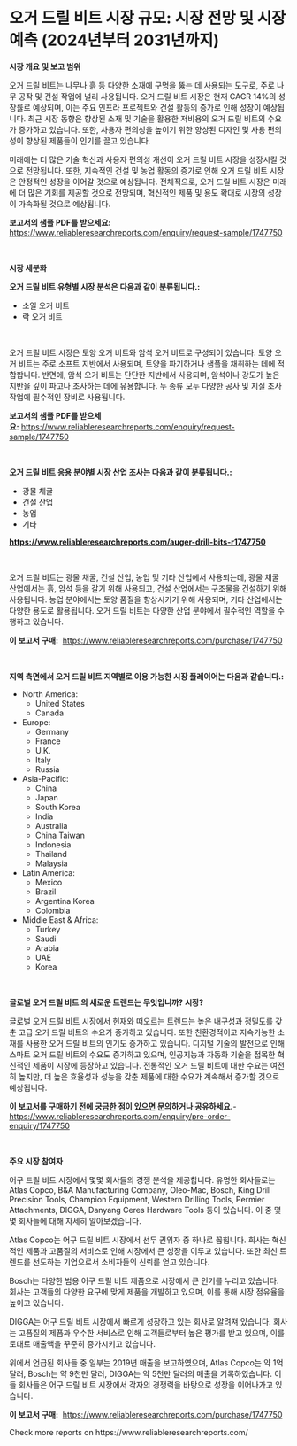 <p><h1>오거 드릴 비트 시장 규모: 시장 전망 및 시장 예측 (2024년부터 2031년까지)</h1></p><p><strong>시장 개요 및 보고 범위</strong></p>
<p><p>오거 드릴 비트는 나무나 흙 등 다양한 소재에 구멍을 뚫는 데 사용되는 도구로, 주로 나무 공작 및 건설 작업에 널리 사용됩니다. 오거 드릴 비트 시장은 현재 CAGR 14%의 성장률로 예상되며, 이는 주요 인프라 프로젝트와 건설 활동의 증가로 인해 성장이 예상됩니다. 최근 시장 동향은 향상된 소재 및 기술을 활용한 저비용의 오거 드릴 비트의 수요가 증가하고 있습니다. 또한, 사용자 편의성을 높이기 위한 향상된 디자인 및 사용 편의성이 향상된 제품들이 인기를 끌고 있습니다.</p><p>미래에는 더 많은 기술 혁신과 사용자 편의성 개선이 오거 드릴 비트 시장을 성장시킬 것으로 전망됩니다. 또한, 지속적인 건설 및 농업 활동의 증가로 인해 오거 드릴 비트 시장은 안정적인 성장을 이어갈 것으로 예상됩니다. 전체적으로, 오거 드릴 비트 시장은 미래에 더 많은 기회를 제공할 것으로 전망되며, 혁신적인 제품 및 용도 확대로 시장의 성장이 가속화될 것으로 예상됩니다.</p></p>
<p><strong>보고서의 샘플 PDF를 받으세요:</strong> <a href="https://www.reliableresearchreports.com/enquiry/request-sample/1747750">https://www.reliableresearchreports.com/enquiry/request-sample/1747750</a></p>
<p>&nbsp;</p>
<p><strong>시장 세분화</strong></p>
<p><strong>오거 드릴 비트 유형별 시장 분석은 다음과 같이 분류됩니다.:</strong></p>
<p><ul><li>소일 오거 비트</li><li>락 오거 비트</li></ul></p>
<p>&nbsp;</p>
<p><p>오거 드릴 비트 시장은 토양 오거 비트와 암석 오거 비트로 구성되어 있습니다. 토양 오거 비트는 주로 소프트 지반에서 사용되며, 토양을 파기하거나 샘플을 채취하는 데에 적합합니다. 반면에, 암석 오거 비트는 단단한 지반에서 사용되며, 암석이나 강도가 높은 지반을 깊이 파고나 조사하는 데에 유용합니다. 두 종류 모두 다양한 공사 및 지질 조사 작업에 필수적인 장비로 사용됩니다.</p></p>
<p><strong>보고서의 샘플 PDF를 받으세요:</strong>&nbsp;<a href="https://www.reliableresearchreports.com/enquiry/request-sample/1747750">https://www.reliableresearchreports.com/enquiry/request-sample/1747750</a></p>
<p>&nbsp;</p>
<p><strong> 오거 드릴 비트 응용 분야별 시장 산업 조사는 다음과 같이 분류됩니다.:</strong></p>
<p><ul><li>광물 채굴</li><li>건설 산업</li><li>농업</li><li>기타</li></ul></p>
<p><strong><a href="https://www.reliableresearchreports.com/auger-drill-bits-r1747750">https://www.reliableresearchreports.com/auger-drill-bits-r1747750</a></strong></p>
<p>&nbsp;</p>
<p><p>오거 드릴 비트는 광물 채굴, 건설 산업, 농업 및 기타 산업에서 사용되는데, 광물 채굴 산업에서는 흙, 암석 등을 갈기 위해 사용되고, 건설 산업에서는 구조물을 건설하기 위해 사용됩니다. 농업 분야에서는 토양 품질을 향상시키기 위해 사용되며, 기타 산업에서는 다양한 용도로 활용됩니다. 오거 드릴 비트는 다양한 산업 분야에서 필수적인 역할을 수행하고 있습니다.</p></p>
<p><strong>이 보고서 구매:</strong>&nbsp; <a href="https://www.reliableresearchreports.com/purchase/1747750">https://www.reliableresearchreports.com/purchase/1747750</a></p>
<p>&nbsp;</p>
<p><strong>지역 측면에서 오거 드릴 비트 지역별로 이용 가능한 시장 플레이어는 다음과 같습니다.:</strong></p>
<p><ul>
    <li>
        North America:
        <ul>
            <li>United States</li>
            <li>Canada</li>
        </ul>
    </li>
    <li>
        Europe:
        <ul>
            <li>Germany</li>
            <li>France</li>
            <li>U.K.</li>
            <li>Italy</li>
            <li>Russia</li>
        </ul>
    </li>
    <li>
        Asia-Pacific:
        <ul>
            <li>China</li>
            <li>Japan</li>
            <li>South Korea</li>
            <li>India</li>
            <li>Australia</li>
            <li>China Taiwan</li>
            <li>Indonesia</li>
            <li>Thailand</li>
            <li>Malaysia</li>
        </ul>
    </li>
    <li>
        Latin America:
        <ul>
            <li>Mexico</li>
            <li>Brazil</li>
            <li>Argentina Korea</li>
            <li>Colombia</li>
        </ul>
    </li>
    <li>
        Middle East & Africa:
        <ul>
            <li>Turkey</li>
            <li>Saudi</li>
            <li>Arabia</li>
            <li>UAE</li>
            <li>Korea</li>
        </ul>
    </li>
    </ul></p>
<p>&nbsp;</p>
<p><strong>글로벌 오거 드릴 비트 의 새로운 트렌드는 무엇입니까? 시장?</strong></p>
<p><p>글로벌 오거 드릴 비트 시장에서 현재와 떠오르는 트렌드는 높은 내구성과 정밀도를 갖춘 고급 오거 드릴 비트의 수요가 증가하고 있습니다. 또한 친환경적이고 지속가능한 소재를 사용한 오거 드릴 비트의 인기도 증가하고 있습니다. 디지털 기술의 발전으로 인해 스마트 오거 드릴 비트의 수요도 증가하고 있으며, 인공지능과 자동화 기술을 접목한 혁신적인 제품이 시장에 등장하고 있습니다. 전통적인 오거 드릴 비트에 대한 수요는 여전히 높지만, 더 높은 효율성과 성능을 갖춘 제품에 대한 수요가 계속해서 증가할 것으로 예상됩니다.</p></p>
<p><strong>이 보고서를 구매하기 전에 궁금한 점이 있으면 문의하거나 공유하세요.</strong>- <a href="https://www.reliableresearchreports.com/enquiry/pre-order-enquiry/1747750">https://www.reliableresearchreports.com/enquiry/pre-order-enquiry/1747750</a></p>
<p>&nbsp;</p>
<p><strong>주요 시장 참여자</strong></p>
<p><p>어구 드릴 비트 시장에서 몇몇 회사들의 경쟁 분석을 제공합니다. 유명한 회사들로는 Atlas Copco, B&A Manufacturing Company, Oleo-Mac, Bosch, King Drill Precision Tools, Champion Equipment, Western Drilling Tools, Permier Attachments, DIGGA, Danyang Ceres Hardware Tools 등이 있습니다. 이 중 몇몇 회사들에 대해 자세히 알아보겠습니다.</p><p>Atlas Copco는 어구 드릴 비트 시장에서 선두 권위자 중 하나로 꼽힙니다. 회사는 혁신적인 제품과 고품질의 서비스로 인해 시장에서 큰 성장을 이루고 있습니다. 또한 최신 트렌드를 선도하는 기업으로서 소비자들의 신뢰를 얻고 있습니다.</p><p>Bosch는 다양한 범용 어구 드릴 비트 제품으로 시장에서 큰 인기를 누리고 있습니다. 회사는 고객들의 다양한 요구에 맞게 제품을 개발하고 있으며, 이를 통해 시장 점유율을 높이고 있습니다.</p><p>DIGGA는 어구 드릴 비트 시장에서 빠르게 성장하고 있는 회사로 알려져 있습니다. 회사는 고품질의 제품과 우수한 서비스로 인해 고객들로부터 높은 평가를 받고 있으며, 이를 토대로 매출액을 꾸준히 증가시키고 있습니다.</p><p>위에서 언급된 회사들 중 일부는 2019년 매출을 보고하였으며, Atlas Copco는 약 1억 달러, Bosch는 약 9천만 달러, DIGGA는 약 5천만 달러의 매출을 기록하였습니다. 이들 회사들은 어구 드릴 비트 시장에서 각자의 경쟁력을 바탕으로 성장을 이어나가고 있습니다.</p></p>
<p><strong>이 보고서 구매:</strong>&nbsp;&nbsp;<a href="https://www.reliableresearchreports.com/purchase/1747750">https://www.reliableresearchreports.com/purchase/1747750</a></p>
<p>Check more reports on https://www.reliableresearchreports.com/</p>